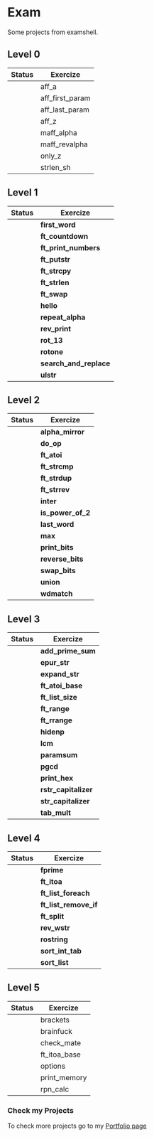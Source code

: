 # Exam
Some projects from examshell.

## Level 0

| Status |  Exercize              |
|:------:|------------------------|
|        | aff_a                  |
|        | aff_first_param        |       
|        | aff_last_param         |
|        | aff_z                  |
|        | maff_alpha             |
|        | maff_revalpha          |
|        | only_z                 | 
|        | strlen_sh              |

## Level 1

| Status |  Exercize              |
|:----:|------------------------|
|   | **first_word**         |
|   | **ft_countdown**       |
|   | **ft_print_numbers**   |
|   | **ft_putstr**          |
|   | **ft_strcpy**          |
|   | **ft_strlen**          |
|   | **ft_swap**            |
|   | **hello**              |
|   | **repeat_alpha**       |
|  | **rev_print**          | 
|  | **rot_13**             | 
|  | **rotone**             | 
|  | **search_and_replace** | 
|  | **ulstr**              |


## Level 2

| Status |  Exercize              |
|:----:|------------------------|
|   | **alpha_mirror**   |
|   | **do_op**          |
|   | **ft_atoi**        |
|   | **ft_strcmp**      |
|   | **ft_strdup**      |
|   | **ft_strrev**      |
|   | **inter**          |
|   | **is_power_of_2**  |
|   | **last_word**      |
|  | **max**            |
|  | **print_bits**     |
|  | **reverse_bits**   |
|  | **swap_bits**      |
|  | **union**          |
|  | **wdmatch**        |

## Level 3

| Status |  Exercize              |
|:----:|------------------------|
|   | **add_prime_sum**    |
|   | **epur_str**         |
|   | **expand_str**       |
|   | **ft_atoi_base**     |
|   | **ft_list_size**     |
|   | **ft_range**         |
|   | **ft_rrange**        |
|   | **hidenp**           |
|   | **lcm**              |
|  | **paramsum**         |
|  | **pgcd**             |
|  | **print_hex**        |
|  | **rstr_capitalizer** |
|  | **str_capitalizer**  |
|  | **tab_mult**         |

## Level 4

| Status |  Exercize              |
|:----:|------------------------|
|   | **fprime**            |
|   | **ft_itoa**           |
|   | **ft_list_foreach**   |
|   | **ft_list_remove_if** |
|  | **ft_split**          |
|   | **rev_wstr**          |
|   | **rostring**          |
|   | **sort_int_tab**      |
|   | **sort_list**         |

## Level 5

| Status |  Exercize              |
|:----:|------------------------|
|  | brackets       |
|  | brainfuck      |
|  | check_mate     |
|  | ft_itoa_base   |
|  | options        |
|  | print_memory   |
|  | rpn_calc       |



### Check my Projects
To check more projects go to my [Portfolio page](https://github.com/thaisavelino/Portfiolio_42_SiliconValley_Paris)

